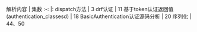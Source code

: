 解析内容 | 集数
:-: |:
dispatch方法 | 3
drf认证 | 11
基于token认证返回值 (authentication_classesd) | 18 
BasicAuthentication认证源码分析 | 20
序列化 | 44、50 

